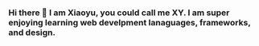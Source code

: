 ### Hi there 👋 I am Xiaoyu, you could call me XY. I am super enjoying learning web develpment lanaguages, frameworks, and design.


